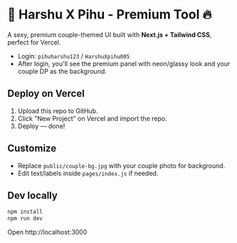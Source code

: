 # 🫶 Harshu X Pihu - Premium Tool 🔥

A sexy, premium couple-themed UI built with **Next.js + Tailwind CSS**, perfect for Vercel.
- Login: `pihuharshu123` / `HarshuXpihu005`
- After login, you'll see the premium panel with neon/glassy look and your couple DP as the background.

## Deploy on Vercel
1. Upload this repo to GitHub.
2. Click "New Project" on Vercel and import the repo.
3. Deploy — done!

## Customize
- Replace `public/couple-bg.jpg` with your couple photo for background.
- Edit text/labels inside `pages/index.js` if needed.

## Dev locally
```bash
npm install
npm run dev
```
Open http://localhost:3000
